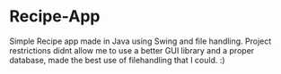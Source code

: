 # Recipe-App
Simple Recipe app made in Java using Swing and file handling.
Project restrictions didnt allow me to use a better GUI library and a proper database, made the best use of filehandling that I could.
:) 
